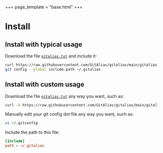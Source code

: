 +++
page_template = "base.html"
+++

# Install


## Install with typical usage

Download the file [`gitalias.txt`](gitalias.txt) and include it:

```sh
curl https://raw.githubusercontent.com/GitAlias/gitalias/main/gitalias.txt -o ~/.gitalias 
git config --global include.path ~/.gitalias
```


## Install with custom usage

Download the file [`gitalias.txt`](gitalias.txt) any way you want, such as:

```sh
curl -O https://raw.githubusercontent.com/GitAlias/gitalias/main/gitalias.txt
```

Manually edit your git config dot file any way you want, such as:

```sh
vi ~/.gitconfig
```

Include the path to this file:

```toml
[include]
path = ~/.gitalias
```
